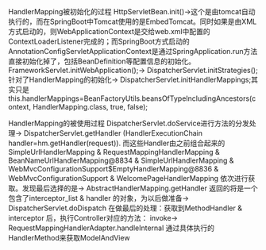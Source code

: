 HandlerMapping被初始化的过程
HttpServletBean.init()->这个是由tomcat自动执行的，而在SpringBoot中Tomcat使用的是EmbedTomcat。同时如果是由XML方式启动的，则WebApplicationContext是交给web.xml中配置的ContextLoaderListener完成的；而SpringBoot方式启动的AnnotationConfigServletApplicationContext是通过SpringApplication.run方法直接初始化掉了，包括BeanDefinition等配置信息的初始化。
FrameworkServlet.initWebApplication();->
DispatcherServlet.initStrategies();针对了HandlerMapping的初始化->
DispatcherServlet.initHandlerMappings;其实只是this.handlerMappings=BeanFactoryUtils.beansOfTypeIncludingAncestors(context, HandlerMapping.class, true, false);


HandlerMapping的被使用过程
DispatcherServlet.doService进行方法的分发处理->
DispatcherServlet.getHandler (HandlerExecutionChain handler=hm.getHandler(request)). 而这些Handler由之前组合起来的SimpleUrlHandlerMapping &  RequestMappingHandlerMapping & BeanNameUrlHandlerMapping@8834 & SimpleUrlHandlerMapping & WebMvcConfigurationSupport$EmptyHandlerMapping@8836 & WebMvcConfigurationSupport & WelcomePageHandlerMapping 依次进行获取。发现最后选择的是->
AbstractHandlerMapping.getHandler 返回的将是一个包含了interceptor_list & handler 的对象，为以后做准备->
DispatcherServlet.doDispatch 在做最后的处理：获取到MethodHandler & interceptor 后，执行Controller对应的方法： invoke->
RequestMappingHandlerAdapter.handleInternal 通过具体执行的HandlerMethod来获取ModelAndView
                                                                                                                           
